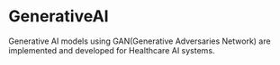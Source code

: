 # GenerativeAI

Generative AI models using GAN(Generative Adversaries Network) are implemented and developed for Healthcare AI systems.
